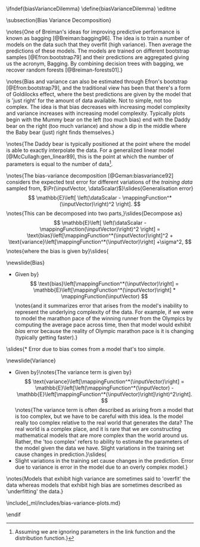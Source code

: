 \ifndef{biasVarianceDilemma}
\define{biasVarianceDilemma}
\editme

\subsection{Bias Variance Decomposition}



\notes{One of Breiman's ideas for improving predictive performance is known
as bagging [@Breiman:bagging96]. The idea is to train a number of
models on the data such that they overfit (high variance). Then
average the predictions of these models. The models are trained on
different bootstrap samples [@Efron:bootstrap79] and their predictions
are aggregated giving us the acronym, Bagging. By combining decision
trees with bagging, we recover random forests [@Breiman-forests01].}

\notes{Bias and variance can also be estimated through Efron's
bootstrap [@Efron:bootstrap79], and the traditional view has been that
there's a form of Goldilocks effect, where the best predictions are
given by the model that is 'just right' for the amount of data
available. Not to simple, not too complex. The idea is that bias
decreases with increasing model complexity and variance increases with
increasing model complexity. Typically plots begin with the Mummy bear
on the left (too much bias) end with the Daddy bear on the right (too
much variance) and show a dip in the middle where the Baby bear (just)
right finds themselves.}

\notes{The Daddy bear is typically positioned at the point where the
model is able to exactly interpolate the data. For a generalized
linear model [@McCullagh:gen_linear89], this is the point at which the
number of parameters is equal to the number of data[^assuming].

[^assuming]: Assuming we are ignoring parameters in the link function and the distribution function.}

\notes{The bias-variance decomposition [@Geman:biasvariance92] considers the expected test error for different variations of the *training data* sampled from, $\Pr(\inputVector, \dataScalar)$}\slides{Generalisation error}
$$
\mathbb{E}\left[ \left(\dataScalar - \mappingFunction^*(\inputVector)\right)^2 \right].
$$
\notes{This can be decomposed into two parts,}\slides{Decompose as}
$$
\mathbb{E}\left[ \left(\dataScalar - \mappingFunction(\inputVector)\right)^2 \right] = \text{bias}\left[\mappingFunction^*(\inputVector)\right]^2 + \text{variance}\left[\mappingFunction^*(\inputVector)\right] +\sigma^2,
$$
\notes{where the bias is given by}\slides{

\newslide{Bias}

* Given by}
  $$
  \text{bias}\left[\mappingFunction^*(\inputVector)\right] =
\mathbb{E}\left[\mappingFunction^*(\inputVector)\right] * \mappingFunction(\inputVector)
$$
\notes{and it summarizes error that arises from the model's inability to represent the underlying complexity of the data. For example, if we were to model the marathon pace of the winning runner from the Olympics by computing the average pace across time, then that model would exhibit *bias* error because the reality of Olympic marathon pace is it is changing (typically getting faster).}

\slides{* Error due to bias comes from a model that's too simple.

\newslide{Variance}

* Given by}\notes{The variance term is given by}
  $$
  \text{variance}\left[\mappingFunction^*(\inputVector)\right] = \mathbb{E}\left[\left(\mappingFunction^*(\inputVector) - \mathbb{E}\left[\mappingFunction^*(\inputVector)\right]\right)^2\right].
  $$
\notes{The variance term is often described as arising from a model that is too complex, but we have to be careful with this idea. Is the model really too complex relative to the real world that generates the data? The real world is a complex place, and it is rare that we are constructing mathematical models that are more complex than the world around us. Rather, the 'too complex' refers to ability to estimate the parameters of the model given the data we have. Slight variations in the training set cause changes in prediction.}\slides{
* Slight variations in the training set cause changes in the prediction. Error due to variance is error in the model due to an overly complex model.}

\notes{Models that exhibit high variance are sometimes said to 'overfit' the data whereas models that exhibit high bias are sometimes described as 'underfitting' the data.}

\include{_ml/includes/bias-variance-plots.md}

\endif
